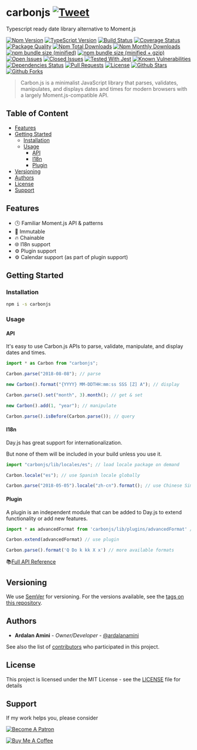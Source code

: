 # carbonjs [![Tweet](https://img.shields.io/twitter/url/http/shields.io.svg?style=social)](https://twitter.com/intent/tweet?text=Typescript%20ready%20date%20library%20alternative%20to%20Moment&url=https://github.com/ardalanamini/carbonjs&via=ardalanamini&hashtags=carbonjs,nodejs,dayjs,moment,typescript,date,time,immutable,developers,fast)

Typescript ready date library alternative to Moment.js

[![Npm Version](https://img.shields.io/npm/v/carbonjs.svg)](https://www.npmjs.com/package/carbonjs)
[![TypeScript Version](https://img.shields.io/npm/types/carbonjs.svg)](https://www.typescriptlang.org)
[![Build Status](https://api.travis-ci.com/ardalanamini/carbonjs.svg?branch=master)](https://travis-ci.com/ardalanamini/carbonjs)
[![Coverage Status](https://codecov.io/gh/ardalanamini/carbonjs/branch/master/graph/badge.svg)](https://codecov.io/gh/ardalanamini/carbonjs)
[![Package Quality](https://npm.packagequality.com/shield/carbonjs.svg)](https://packagequality.com/#?package=carbonjs)
[![Npm Total Downloads](https://img.shields.io/npm/dt/carbonjs.svg)](https://www.npmjs.com/package/carbonjs)
[![Npm Monthly Downloads](https://img.shields.io/npm/dm/carbonjs.svg)](https://www.npmjs.com/package/carbonjs)
[![npm bundle size (minified)](https://img.shields.io/bundlephobia/min/carbonjs.svg)](https://www.npmjs.com/package/carbonjs)
[![npm bundle size (minified + gzip)](https://img.shields.io/bundlephobia/minzip/carbonjs.svg)](https://www.npmjs.com/package/carbonjs)
[![Open Issues](https://img.shields.io/github/issues-raw/ardalanamini/carbonjs.svg)](https://github.com/ardalanamini/carbonjs/issues?q=is%3Aopen+is%3Aissue)
[![Closed Issues](https://img.shields.io/github/issues-closed-raw/ardalanamini/carbonjs.svg)](https://github.com/ardalanamini/carbonjs/issues?q=is%3Aissue+is%3Aclosed)
[![Tested With Jest](https://img.shields.io/badge/tested_with-jest-99424f.svg)](https://github.com/facebook/jest)
[![Known Vulnerabilities](https://snyk.io/test/github/ardalanamini/carbonjs/badge.svg?targetFile=package.json)](https://snyk.io/test/github/ardalanamini/carbonjs?targetFile=package.json)
[![Dependencies Status](https://david-dm.org/ardalanamini/carbonjs.svg)](https://david-dm.org/ardalanamini/carbonjs)
[![Pull Requests](https://img.shields.io/badge/PRs-Welcome-brightgreen.svg)](https://github.com/ardalanamini/carbonjs/pulls)
[![License](https://img.shields.io/github/license/ardalanamini/carbonjs.svg)](https://github.com/ardalanamini/carbonjs/blob/master/LICENSE)
[![Github Stars](https://img.shields.io/github/stars/ardalanamini/carbonjs.svg?style=social&label=Stars)](https://github.com/ardalanamini/carbonjs)
[![Github Forks](https://img.shields.io/github/forks/ardalanamini/carbonjs.svg?style=social&label=Fork)](https://github.com/ardalanamini/carbonjs)

> Carbon.js is a minimalist JavaScript library that parses, validates, manipulates, and displays dates and times for modern browsers with a largely Moment.js-compatible API.

## Table of Content <!-- omit in toc -->

- [Features](#features)
- [Getting Started](#getting-started)
  - [Installation](#installation)
  - [Usage](#usage)
    - [API](#api)
    - [I18n](#i18n)
    - [Plugin](#plugin)
- [Versioning](#versioning)
- [Authors](#authors)
- [License](#license)
- [Support](#support)

## Features

- :clock3: Familiar Moment.js API & patterns
- :muscle: Immutable
- :fire: Chainable
- :globe_with_meridians: I18n support
- :gear: Plugin support
- :gear: Calendar support (as part of plugin support)

## Getting Started

### Installation

```bash
npm i -s carbonjs
```

### Usage

#### API

It's easy to use Carbon.js APIs to parse, validate, manipulate, and display dates and times.

```javascript
import * as Carbon from "carbonjs";

Carbon.parse("2018-08-08"); // parse

new Carbon().format("{YYYY} MM-DDTHH:mm:ss SSS [Z] A"); // display

Carbon.parse().set("month", 3).month(); // get & set

new Carbon().add(1, "year"); // manipulate

Carbon.parse().isBefore(Carbon.parse()); // query
```

#### I18n

Day.js has great support for internationalization.

But none of them will be included in your build unless you use it.

```javascript
import "carbonjs/lib/locales/es"; // load locale package on demand

Carbon.locale("es"); // use Spanish locale globally

Carbon.parse("2018-05-05").locale("zh-cn").format(); // use Chinese Simplified locale in a specific instance
```

#### Plugin

A plugin is an independent module that can be added to Day.js to extend functionality or add new features.

```javascript
import * as advancedFormat from 'carbonjs/lib/plugins/advancedFormat' // load on demand

Carbon.extend(advancedFormat) // use plugin

Carbon.parse().format('Q Do k kk X x') // more available formats
```

:books:[Full API Reference](https://ardalanamini.github.io/carbonjs)

## Versioning

We use [SemVer](http://semver.org) for versioning. For the versions available, see the [tags on this repository](https://github.com/ardalanamini/carbonjs/tags).

## Authors

- **Ardalan Amini** - *Owner/Developer* - [@ardalanamini](https://github.com/ardalanamini)

See also the list of [contributors](https://github.com/ardalanamini/carbonjs/contributors) who participated in this project.

## License

This project is licensed under the MIT License - see the [LICENSE](LICENSE) file for details

## Support

If my work helps you, please consider

[![Become A Patron](https://c5.patreon.com/external/logo/become_a_patron_button.png)](https://www.patreon.com/ardalanamini)

[![Buy Me A Coffee](https://www.buymeacoffee.com/assets/img/custom_images/orange_img.png)](https://www.buymeacoffee.com/ardalanamini)
